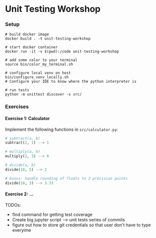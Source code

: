 # Unit Testing Workshop


### Setup

```shell
# build docker image
docker build . -t unit-testing-workshop

# start docker container
docker run -it -v $(pwd):/code unit-testing-workshop 

# add some color to your terminal
source bin/color_my_terminal.sh

# configure local venv on host
bin/configure_venv_locally.sh
# Configure your IDE to know where the python interpreter is

# run tests
python -m unittest discover -s src/
```

### Exercises

#### Exercise 1: Calculator

Implement the following functions in `src/calculator.py`:

```python
# subtract(a, b)
subtract(2, 1) --> 1

# multiply(a, b)
multiply(2, 3) --> 6

# divide(a, b)
divide(10, 5) --> 2

# bonus: handle rounding of floats to 2 precision points
divide(10, 3) --> 3.33
```

#### Exercise 2: ...



TODOs:
- find command for getting test coverage
- Create big jupyter script --> unit tests series of commits
- figure out how to store git credentials so that user don't have to type everyime